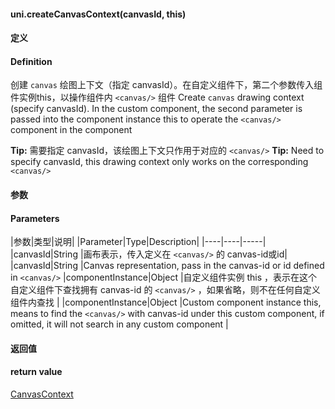 #### uni.createCanvasContext(canvasId, this)

#### 定义
#### Definition

创建 ```canvas``` 绘图上下文（指定 canvasId）。在自定义组件下，第二个参数传入组件实例this，以操作组件内 ```<canvas/>``` 组件
Create ```canvas``` drawing context (specify canvasId). In the custom component, the second parameter is passed into the component instance this to operate the ```<canvas/>``` component in the component

**Tip:** 需要指定 canvasId，该绘图上下文只作用于对应的 `<canvas/>`
**Tip:** Need to specify canvasId, this drawing context only works on the corresponding `<canvas/>`

#### 参数
#### Parameters

|参数|类型|说明|
|Parameter|Type|Description|
|----|----|-----|
|canvasId|String	|画布表示，传入定义在 `<canvas/>` 的 canvas-id或id|
|canvasId|String |Canvas representation, pass in the canvas-id or id defined in `<canvas/>`
|componentInstance|Object	|自定义组件实例 this ，表示在这个自定义组件下查找拥有 canvas-id 的 `<canvas/>` ，如果省略，则不在任何自定义组件内查找	|
|componentInstance|Object |Custom component instance this, means to find the `<canvas/>` with canvas-id under this custom component, if omitted, it will not search in any custom component |

#### 返回值
#### return value
[CanvasContext](/api/canvas/CanvasContext.md)

